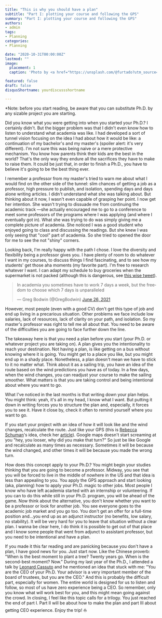 ```yaml
---
title: "This is why you should have a plan"
subtitle: "Part I: plotting your course and following the GPS"
summary: "Part I: plotting your course and following the GPS"
authors:
- admin
tags:
- Planning
categories:
- Planning

date: "2020-10-31T00:00:00Z"
lastmod: ""
image:
  placement: 1
  caption: 'Photo by <a href="https://unsplash.com/@furtado?utm_source=unsplash&utm_medium=referral&utm_content=creditCopyText">Felipe Furtado</a> on <a href="https://unsplash.com/s/photos/plan?utm_source=unsplash&utm_medium=referral&utm_content=creditCopyText">Unsplash</a>'

featured: false
draft: false
disqusShortname: yourdiscussshortname

---
```


*Note: before you start reading, be aware that you can substitute Ph.D. by any sizable project you are starting.

Did you know what you were getting into when you started your Ph.D.? I certainly didn't. But the bigger problem was that I didn't even know how to listen to understand what academia was like. I had developed a sort of tunnel vision focusing on the idea I had about how it would be like: a continuation of my bachelor's and my master's (spoiler alert: it's very different). I'm not sure this was being naive or a mere protective mechanism. You know how parents think their kids are the best in the world? That's the only way they endure all the sacrifices they have to make to raise them. It could be just that, in order to finish a Ph.D., you have to believe it's going to be the best thing ever.

I remember a professor from my master's tried to warn me about what I would find on the other side of the tunnel: slim chances of getting a job as a professor, high pressure to publish, and isolation, spending days and days alone writing articles. I didn't understand what she was talking about. But thinking about it now, I wasn't even capable of grasping her point. I now get her intention. She wasn't trying to dissuade me from continuing the academic track —she actually encouraged me to go to a conference to meet some professors of the programs where I was applying (and where I eventually got in). What she was trying to do was simply giving me a complete picture of academia. She noticed I was a good student who enjoyed going to class and discussing the readings. But she knew I was only seeing that "cool" part of academia. So she tried to opened the door for me to see the not "shiny" corners. 

Looking back, I'm really happy with the path I chose. I love the diversity and flexibility being a professor gives you. I have plenty of room to do whatever I want in my courses, to discuss things I find fascinating, and to see how my students' get those aha moments (my favorite part). I'm free to research whatever I want. I can adapt my schedule to buy groceries when the supermarket is not packed (although this is dangerous, see [this wise tweet](https://twitter.com/GregBodwin/status/1408576508634009603)).

<blockquote class="twitter-tweet"><p lang="en" dir="ltr">In academia you sometimes have to work 7 days a week, but the freedom to choose which 7 days is unparalleled</p>&mdash; Greg Bodwin (@GregBodwin) <a href="https://twitter.com/GregBodwin/status/1408576508634009603?ref_src=twsrc%5Etfw">June 26, 2021</a></blockquote> <script async src="https://platform.twitter.com/widgets.js" charset="utf-8"></script>

However, most people (even with a good CV) don't get this type of job and end up living in a precarious situation. Other problems we face include low salaries, lack of resources, lack of clarity on your path, and isolation. So my master's professor was right to tell me all about that. You need to be aware of the difficulties you are going to face further down the line.

The takeaway here is that you need a plan before you start (your Ph.D. or whatever project you are taking on). A plan gives you the intentionality to reach your destination. Not having a plan, is like getting on a bus without knowing where it is going. You might get to a place you like, but you might end up in a shady place. Nonetheless, a plan doesn't mean we have to stick to it no matter what. Think about it as a sailing trip, you have an idea of the route based on the wind predictions you have as of today. In a few days, when the wind changes, you can readjust your course to make the sailing smoother. What matters is that you are taking control and being intentional about where you want to go. 

What I've noticed in the last months is that writing down your plan helps. You might think: yeah, it's all in my head, I know what I want. But putting it down in writing forces you to structure the plan and, especially, it forces you to see it. Have it close by, check it often to remind yourself where you want to go.

If you start your project with an idea of how it will look like and the wind changes, recalculate the route. Just like your GPS (this is [Rebecca Schuman](https://twitter.com/pankisseskafka)'s idea, check her [article](https://www.chronicle.com/article/are-you-working-from-new-years-resolutions-to-reality?cid2=gen_login_refresh&cid=gen_sign_in&cid2=gen_login_refresh)). Google maps doesn't start screaming at you "hey, you looser, why did you make that turn?" So just be like Google and recalculate as many times as necessary. Sometimes it will be because the wind changed, and other times it will be because you made the wrong turn. 

How does this concept apply to your Ph.D.? You might begin your studies thinking that you are going to become a professor. Midway, you see that you will be forced to live in the middle of nowhere in the US and that idea is less than appealing to you. You apply the GPS approach and start looking (aka, planning) how to apply your Ph.D. magic to other jobs. Most people I know who have left academia started with an internship or volunteering. If you can to do this while still in your Ph.D. program, you will be ahead of the game. Now think about the alternative, you don't know whether you want to be a professor or look for another job. You see everyone goes to the academic job market and you go too. You don't get an offer for a full-time position and...you end up as an adjunct instructor (no benefits, low salary, no stability). It will be very hard for you to leave that situation without a clear plan. I wanna be clear here, I do think it is possible to get out of that place and I know some people that went from adjunct to assistant professor, but you need to be intentional and have a plan.

If you made it this far reading and are panicking because you don't have a plan, I have good news for you. Just start now. Like the Chinese proverb: "When is the best moment to plant a tree? Twenty years go. When is the second-best moment? Now." During my last year of the Ph.D., I attended a talk by [Leonard Cassuto](https://www.chronicle.com/package/the-graduate-adviser/) and he mentioned an idea that stuck with me: "You are the CEO of your Ph.D. Your advisor is a very important member of the board of trustees, but you are the CEO." And this is probably the difficult part, especially for women. The entire world is designed for us to listen and follow, so most of us have zero experience being a CEO. So remember, only you know what will work best for you, and this might mean going against the crowd. In closing, I feel like this topic calls for a trilogy. You just reached the end of part I. Part II will be about how to make the plan and part III about getting CEO experience. Enjoy the trip! ⛵
